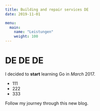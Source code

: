 ```yaml
---
title: Building and repair services DE
date: 2019-11-01

menu:
  main:
    name: "Leistungen"
    weight: 100
---
```


# DE DE DE

I decided to **start** learning Go in *March* 2017.

* 111
* 222
* 333

Follow my journey through this new blog.